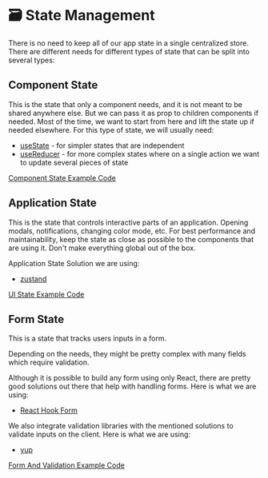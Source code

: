 # 🗃️ State Management

There is no need to keep all of our app state in a single centralized store. There are different needs for different types of state that can be split into several types:

## Component State

This is the state that only a component needs, and it is not meant to be shared anywhere else. But we can pass it as prop to children components if needed. Most of the time, we want to start from here and lift the state up if needed elsewhere. For this type of state, we will usually need:

- [useState](https://reactjs.org/docs/hooks-reference.html#usestate) - for simpler states that are independent
- [useReducer](https://reactjs.org/docs/hooks-reference.html#usereducer) - for more complex states where on a single action we want to update several pieces of state

[Component State Example Code](../src/components/master/splash-screen.tsx)

## Application State

This is the state that controls interactive parts of an application. Opening modals, notifications, changing color mode, etc. For best performance and maintainability, keep the state as close as possible to the components that are using it. Don't make everything global out of the box.

Application State Solution we are using:

- [zustand](https://github.com/pmndrs/zustand)

[UI State Example Code](../src/features/industry-insights/stores/index.ts)

## Form State

This is a state that tracks users inputs in a form.

Depending on the needs, they might be pretty complex with many fields which require validation.

Although it is possible to build any form using only React, there are pretty good solutions out there that help with handling forms. Here is what we are using:

- [React Hook Form](https://react-hook-form.com/)

We also integrate validation libraries with the mentioned solutions to validate inputs on the client. Here is what we are using:

- [yup](https://github.com/jquense/yup)

[Form And Validation Example Code](https://github.com/aicadium-products/sustainable-finance-ui/blob/b0f8bfd7dbae0bbb05565d9158daad93c1d6bf1f/src/pages/Login/components/LoginForm.tsx)
